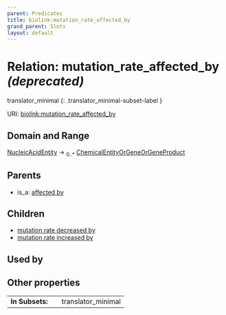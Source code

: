 ```yaml
---
parent: Predicates
title: biolink:mutation_rate_affected_by
grand_parent: Slots
layout: default
---
```


# Relation: mutation_rate_affected_by _(deprecated)_

translator_minimal
{: .translator_minimal-subset-label }




URI: [biolink:mutation_rate_affected_by](https://w3id.org/biolink/vocab/mutation_rate_affected_by)

## Domain and Range

[NucleicAcidEntity](NucleicAcidEntity.md) ->  <sub>0..\*</sub> [ChemicalEntityOrGeneOrGeneProduct](ChemicalEntityOrGeneOrGeneProduct.md)

## Parents

 *  is_a: [affected by](affected_by.md)

## Children

 *  [mutation rate decreased by](mutation_rate_decreased_by.md)
 *  [mutation rate increased by](mutation_rate_increased_by.md)

## Used by


## Other properties

|  |  |  |
| --- | --- | --- |
| **In Subsets:** | | translator_minimal |

